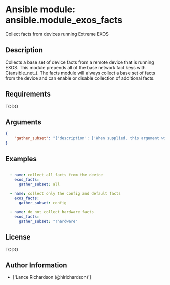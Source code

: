 # Ansible module: ansible.module_exos_facts


Collect facts from devices running Extreme EXOS

## Description

Collects a base set of device facts from a remote device that is running EXOS.  This module prepends all of the base network fact keys with C(ansible_net_<fact>).  The facts module will always collect a base set of facts from the device and can enable or disable collection of additional facts.

## Requirements

TODO

## Arguments

``` json
{
    "gather_subset": "{'description': ['When supplied, this argument will restrict the facts collected to a given subset.  Possible values for this argument include all, hardware, config, and interfaces.  Can specify a list of values to include a larger subset.  Values can also be used with an initial C(M(!)) to specify that a specific subset should not be collected.'], 'required': False, 'default': ['!config']}",
}
```

## Examples


``` yaml

  - name: collect all facts from the device
    exos_facts:
      gather_subset: all

  - name: collect only the config and default facts
    exos_facts:
      gather_subset: config

  - name: do not collect hardware facts
    exos_facts:
      gather_subset: "!hardware"

```

## License

TODO

## Author Information
  - ['Lance Richardson (@hlrichardson)']
